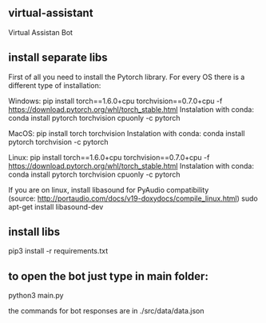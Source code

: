 ## virtual-assistant
Virtual Assistan Bot

## install separate libs
First of all you need to install the Pytorch library.
For every OS there is a different type of installation:

Windows:
pip install torch==1.6.0+cpu torchvision==0.7.0+cpu -f https://download.pytorch.org/whl/torch_stable.html
Instalation with conda:
conda install pytorch torchvision cpuonly -c pytorch

MacOS:
pip install torch torchvision
Instalation with conda:
conda install pytorch torchvision -c pytorch

Linux:
pip install torch==1.6.0+cpu torchvision==0.7.0+cpu -f https://download.pytorch.org/whl/torch_stable.html
Instalation with conda:
conda install pytorch torchvision cpuonly -c pytorch

If you are on linux, install libasound for PyAudio compatibility   
(source: http://portaudio.com/docs/v19-doxydocs/compile_linux.html)
sudo apt-get install libasound-dev

## install libs
pip3 install -r requirements.txt

## to open the bot just type in main folder:
python3 main.py


the commands for bot responses are in ./src/data/data.json
